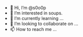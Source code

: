 - 👋 Hi, I’m @s0o0p
- 👀 I’m interested in soups.
- 🌱 I’m currently learning ...
- 💞️ I’m looking to collaborate on ...
- 📫 How to reach me ...

<!---
s0o0p/s0o0p is a ✨ special ✨ repository because its `README.md` (this file) appears on your GitHub profile.
You can click the Preview link to take a look at your changes.
--->

